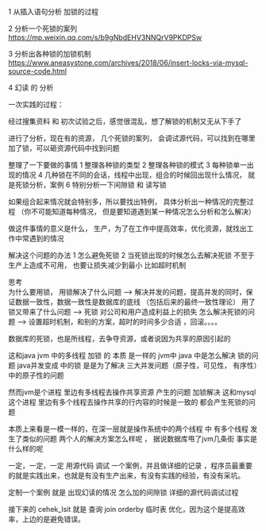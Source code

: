 
1 从插入语句分析 加锁的过程  

2 分析一个死锁的案列   
https://mp.weixin.qq.com/s/b9gNbdEHV3NNQrV9PKDPSw

3 分析出各种锁的加锁机制    
https://www.aneasystone.com/archives/2018/06/insert-locks-via-mysql-source-code.html

4 幻读 的 分析



一次实践的过程：

经过搜集资料 和 初次试验之后，感觉很混乱，想了解锁的机制又无从下手了

进行了分析，现在有的资源， 几个死锁的案列， 会调试源代码，可以找到在哪里加了锁，可以砸资源代码中找到问题


整理了一下要做的事情
1 整理各种锁的类型
2 整理各种锁的模式
3 每种锁单一出现的情况
4 几种锁在不同的会话，线程中出现，组合的时候回出现什么情况， 就是死锁分析，案例
6 特别分析一下间隙锁 和 读写锁

如果组合起来情况就会特别多，所以要找出特例， 具体分析出一种情况的完整过程
（你不可能知道每种情况， 但是要知道遇到某一种情况怎么分析和怎么解决）


做这件事情的意义是什么， 生产，为了在工作中提高效率，优化资源，就找出工作中常遇到的情况 

解决这个问题的办法
1 怎么避免死锁
2 当死锁出现的时候怎么去解决死锁 不至于生产上造成不可用， 也要让损失减少到最小
比如超时机制


思考  
为什么要用锁， 用锁解决了什么问题       -->   解决并发的问题，提高并发的同时，保证数据一致性，数据一致性是数据库的底线 （包括后来的最终一致性理论）
用了锁又带来了什么问题                -->   死锁 对公司和用户造成利益上的损失
怎么解决死锁的问题                   -->   设置超时机制，和别的方案，超时的时间多少合适 ，回滚。。。。

数据库的死锁，也是所线程，去争夺资源，或者说因为共享的原因引起的  

这和java jvm 中的多线程 加锁 的 本质 是一样的 jvm中 java 中是怎么解决 锁的问题
java并发变成  中的锁 是是为了解决 三大并发问题（原子性，可见性， 有序性）中的原子性的问题

然而jvm是个进程 里边有多线程去操作共享资源 产生的问题 加锁解决 
这和mysql这个进程 里边有多个线程去操作共享的行内容的时候是一致的 都会产生死锁的问题

本质上来看是一模一样的，在深一层就是操作系统中的两个线程 中 有多个线程 发生了类似的问题 两个人的解决方案怎么样呢 ，
据说数据库甩了jvm几条街 事实是什么样的呢

一定，一定，一定 用源代码 调试 一个案例，并且做详细的记录 ，程序员最重要的就是实践出来，也就是有没有生产出来，有没有实践的经验，有没有采坑。


定制一个案例
就是 出现幻读的情况 怎么加的间隙锁 详细的源代码调试过程



接下来的 cehek_lsit 就是 查询 join orderby 临时表  优化，因为这个是提高效率，上边的是避免错误。 















